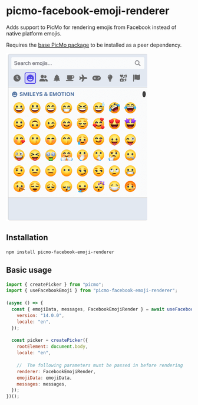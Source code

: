 # picmo-facebook-emoji-renderer

Adds support to PicMo for rendering emojis from Facebook instead of native platform emojis.

Requires the [base PicMo package](https://github.com/joeattardi/picmo/tree/main/packages/picmo) to be installed as a peer dependency.

![picker](./picker.png)


## Installation

```
npm install picmo-facebook-emoji-renderer
```

## Basic usage

```javascript
import { createPicker } from "picmo";
import { useFacebookEmoji } from "picmo-facebook-emoji-renderer";

(async () => {
  const { emojiData, messages, FacebookEmojiRender } = await useFacebookEmoji({
    version: "14.0.0",
    locale: "en",
  });

  const picker = createPicker({
    rootElement: document.body,
    locale: "en",

    //  The following parameters must be passed in before rendering
    renderer: FacebookEmojiRender,
    emojiData: emojiData,
    messages: messages,
  });
})();
```
